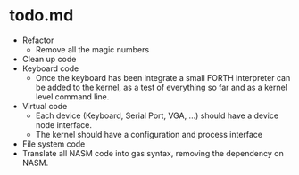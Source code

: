 # todo.md

* Refactor
	- Remove all the magic numbers
* Clean up code
* Keyboard code
	- Once the keyboard has been integrate a small FORTH
	interpreter can be added to the kernel, as a test of
	everything so far and as a kernel level command line.
* Virtual code
	- Each device (Keyboard, Serial Port, VGA, ...) should have
	a device node interface.
	- The kernel should have a configuration and process interface
* File system code
* Translate all NASM code into gas syntax, removing the dependency on NASM.
